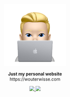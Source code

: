 <div align="center">
   <img width="200" src="images/memoji/memoji-1.png" alt="Logo">
</div>
<p align="center">
   <strong>Just my personal website</strong><br>
   https://wouterwisse.com
</p>
<p align="center">
   <a href="https://www.twitter.com/wouterwisse" target="_blank">
      <img src="https://img.shields.io/badge/contact%20-@wouterwisse-blue.svg">
   </a>
   
   <a href="https://themeforest.net/user/pxlsolutions" target="_blank">
      <img src="https://img.shields.io/badge/template by%20-pxlsolutions-brown.svg">
   </a>
   
   
</p>
